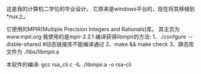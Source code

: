 这是我的计算机二学位的毕业设计。
它原来是windows平台的，现在将其移植到*nux上。

它使用的MPIR(Multiple Precision Integers and Rationals)库。
其主页为www.mpir.org
我使用的是mpir-2.2.1
编译获得libmpir的方法:
1、./confgure --disble-shared #动态链接库不能编译通过
2、make && make check
3、静态库文件为 ./libs/libmpir.a

本软件的编译:
gcc rsa_cli.c -IL ./libmpir.a -o rsa-cli